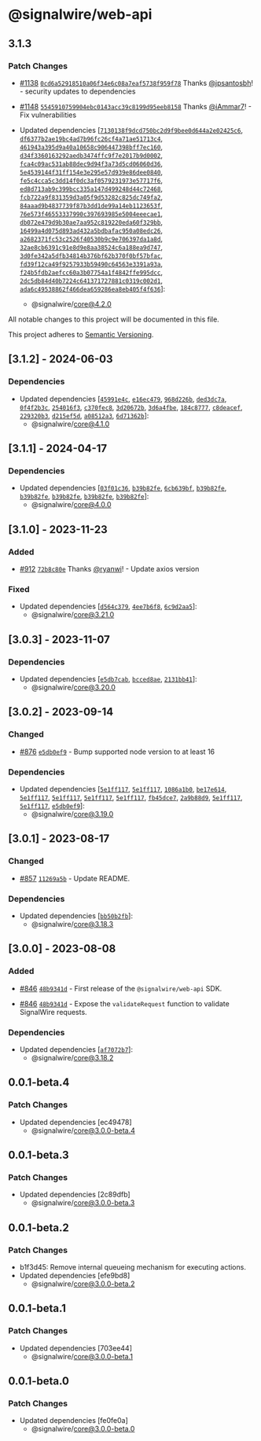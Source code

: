# @signalwire/web-api

## 3.1.3

### Patch Changes

- [#1138](https://github.com/signalwire/signalwire-js/pull/1138) [`0cd6a52918510a06f34e6c08a7eaf5738f959f78`](https://github.com/signalwire/signalwire-js/commit/0cd6a52918510a06f34e6c08a7eaf5738f959f78) Thanks [@jpsantosbh](https://github.com/jpsantosbh)! - security updates to dependencies

- [#1148](https://github.com/signalwire/signalwire-js/pull/1148) [`5545910759904ebc0143acc39c8199d95eeb8158`](https://github.com/signalwire/signalwire-js/commit/5545910759904ebc0143acc39c8199d95eeb8158) Thanks [@iAmmar7](https://github.com/iAmmar7)! - Fix vulnerabilities

- Updated dependencies [[`7130138f9dcd750bc2d9f9bee0d644a2e02425c6`](https://github.com/signalwire/signalwire-js/commit/7130138f9dcd750bc2d9f9bee0d644a2e02425c6), [`df6377b2ae19bc4ad7b96fc26cf4a71ae51713c4`](https://github.com/signalwire/signalwire-js/commit/df6377b2ae19bc4ad7b96fc26cf4a71ae51713c4), [`461943a395d9a40a10658c906447398bff7ec160`](https://github.com/signalwire/signalwire-js/commit/461943a395d9a40a10658c906447398bff7ec160), [`d34f3360163292aedb3474ffc9f7e2017b9d0002`](https://github.com/signalwire/signalwire-js/commit/d34f3360163292aedb3474ffc9f7e2017b9d0002), [`fca4c09ac531ab88dec9d94f3a73d5cd06060d36`](https://github.com/signalwire/signalwire-js/commit/fca4c09ac531ab88dec9d94f3a73d5cd06060d36), [`5e4539144f31ff154e3e295e57d939e86dee0840`](https://github.com/signalwire/signalwire-js/commit/5e4539144f31ff154e3e295e57d939e86dee0840), [`fe5c4cca5c3dd14f0dc3af0579231973e57717f6`](https://github.com/signalwire/signalwire-js/commit/fe5c4cca5c3dd14f0dc3af0579231973e57717f6), [`ed8d713ab9c399bcc335a147d499248d44c72468`](https://github.com/signalwire/signalwire-js/commit/ed8d713ab9c399bcc335a147d499248d44c72468), [`fcb722a9f831359d3a05f9d53282c825dc749fa2`](https://github.com/signalwire/signalwire-js/commit/fcb722a9f831359d3a05f9d53282c825dc749fa2), [`84aaad9b4837739f87b3dd1de99a14eb1123653f`](https://github.com/signalwire/signalwire-js/commit/84aaad9b4837739f87b3dd1de99a14eb1123653f), [`76e573f46553337990c397693985e5004eeecae1`](https://github.com/signalwire/signalwire-js/commit/76e573f46553337990c397693985e5004eeecae1), [`db072e479d9b30ae7aa952c819220eda60f329bb`](https://github.com/signalwire/signalwire-js/commit/db072e479d9b30ae7aa952c819220eda60f329bb), [`16499a4d075d893ad432a5bdbafac950a08edc26`](https://github.com/signalwire/signalwire-js/commit/16499a4d075d893ad432a5bdbafac950a08edc26), [`a2682371fc53c2526f40530b9c9e706397da1a8d`](https://github.com/signalwire/signalwire-js/commit/a2682371fc53c2526f40530b9c9e706397da1a8d), [`32ae8cb6391c91e8d9e8aa38524c6a188ea9d747`](https://github.com/signalwire/signalwire-js/commit/32ae8cb6391c91e8d9e8aa38524c6a188ea9d747), [`3d0fe342a5dfb34814b376bf62b370f0bf57bfac`](https://github.com/signalwire/signalwire-js/commit/3d0fe342a5dfb34814b376bf62b370f0bf57bfac), [`fd39f12ca49f9257933b59490c64563e3391a93a`](https://github.com/signalwire/signalwire-js/commit/fd39f12ca49f9257933b59490c64563e3391a93a), [`f24b5fdb2aefcc60a3b07754a1f4842ffe995dcc`](https://github.com/signalwire/signalwire-js/commit/f24b5fdb2aefcc60a3b07754a1f4842ffe995dcc), [`2dc5db84d40b7224c641371727881c0319c002d1`](https://github.com/signalwire/signalwire-js/commit/2dc5db84d40b7224c641371727881c0319c002d1), [`ada6c49538862f466dea659286ea8eb405f4f636`](https://github.com/signalwire/signalwire-js/commit/ada6c49538862f466dea659286ea8eb405f4f636)]:
  - @signalwire/core@4.2.0

All notable changes to this project will be documented in this file.

This project adheres to [Semantic Versioning](https://semver.org/spec/v2.0.0.html).

## [3.1.2] - 2024-06-03

### Dependencies

- Updated dependencies [[`45991e4c`](https://github.com/signalwire/signalwire-js/commit/45991e4c23065028b8e55af3c61faaf7661a8baf), [`e16ec479`](https://github.com/signalwire/signalwire-js/commit/e16ec479be85b40f989aba2e3bae932fd9eb59d9), [`968d226b`](https://github.com/signalwire/signalwire-js/commit/968d226ba2791f44dea4bd1b0d173aefaf103bda), [`ded3dc7a`](https://github.com/signalwire/signalwire-js/commit/ded3dc7a71977460d19fc623c3f2745f5365fb7b), [`0f4f2b3c`](https://github.com/signalwire/signalwire-js/commit/0f4f2b3cbf788a259baf5543fe82bbfc8b2540b7), [`254016f3`](https://github.com/signalwire/signalwire-js/commit/254016f396ce89cda82585b6ef9bb3f0e5b9135c), [`c370fec8`](https://github.com/signalwire/signalwire-js/commit/c370fec84e86701d8baf8910aebf1e959dcedc85), [`3d20672b`](https://github.com/signalwire/signalwire-js/commit/3d20672bbf2247b35e7d3ee8524a904fae1e6b2a), [`3d6a4fbe`](https://github.com/signalwire/signalwire-js/commit/3d6a4fbe4364a5795233d2aac87ba309d9d34bdd), [`184c8777`](https://github.com/signalwire/signalwire-js/commit/184c8777d1891985ab6bccbf417938e0dae5041f), [`c8deacef`](https://github.com/signalwire/signalwire-js/commit/c8deacef19176b7f744b61b9fe454556f0eccd52), [`229320b3`](https://github.com/signalwire/signalwire-js/commit/229320b3a105690bcb5c7271bc516d6269a1ca76), [`d215ef5d`](https://github.com/signalwire/signalwire-js/commit/d215ef5d1501f5f3df4e5d3837ac740f42649c2e), [`a08512a3`](https://github.com/signalwire/signalwire-js/commit/a08512a3a4f3a6fd1d0faf643f3c481ca668abc4), [`6d71362b`](https://github.com/signalwire/signalwire-js/commit/6d71362b589439fe3b4f234f4ff98871f8d98a20)]:
  - @signalwire/core@4.1.0

## [3.1.1] - 2024-04-17

### Dependencies

- Updated dependencies [[`03f01c36`](https://github.com/signalwire/signalwire-js/commit/03f01c36b3f1244e4eed4188610e67955c7ba9ce), [`b39b82fe`](https://github.com/signalwire/signalwire-js/commit/b39b82feed94950ef21883ba9dfe8c8f25220b99), [`6cb639bf`](https://github.com/signalwire/signalwire-js/commit/6cb639bf6dcbacefd71615ec99c4911cbbd120c4), [`b39b82fe`](https://github.com/signalwire/signalwire-js/commit/b39b82feed94950ef21883ba9dfe8c8f25220b99), [`b39b82fe`](https://github.com/signalwire/signalwire-js/commit/b39b82feed94950ef21883ba9dfe8c8f25220b99), [`b39b82fe`](https://github.com/signalwire/signalwire-js/commit/b39b82feed94950ef21883ba9dfe8c8f25220b99), [`b39b82fe`](https://github.com/signalwire/signalwire-js/commit/b39b82feed94950ef21883ba9dfe8c8f25220b99), [`b39b82fe`](https://github.com/signalwire/signalwire-js/commit/b39b82feed94950ef21883ba9dfe8c8f25220b99)]:
  - @signalwire/core@4.0.0

## [3.1.0] - 2023-11-23

### Added

- [#912](https://github.com/signalwire/signalwire-js/pull/912) [`72b8c80e`](https://github.com/signalwire/signalwire-js/commit/72b8c80ed3b4b12d7663eb484f8ef3d08b6ed96f) Thanks [@ryanwi](https://github.com/ryanwi)! - Update axios version

### Fixed

- Updated dependencies [[`d564c379`](https://github.com/signalwire/signalwire-js/commit/d564c379e10d23c21abb56b3e740aff70fc451b9), [`4ee7b6f8`](https://github.com/signalwire/signalwire-js/commit/4ee7b6f852e650c1828decda2429ebec79576085), [`6c9d2aa5`](https://github.com/signalwire/signalwire-js/commit/6c9d2aa5f5c8d7b07d955a2c6e2ab647a62bd702)]:
  - @signalwire/core@3.21.0

## [3.0.3] - 2023-11-07

### Dependencies

- Updated dependencies [[`e5db7cab`](https://github.com/signalwire/signalwire-js/commit/e5db7cabc2e532a19fad45753e47f7d612d6e248), [`bcced8ae`](https://github.com/signalwire/signalwire-js/commit/bcced8ae774de5483331c4d3146299d5ffffd7e7), [`2131bb41`](https://github.com/signalwire/signalwire-js/commit/2131bb418afeb75081fb2bfaee3b00a24df4614f)]:
  - @signalwire/core@3.20.0

## [3.0.2] - 2023-09-14

### Changed

- [#876](https://github.com/signalwire/signalwire-js/pull/876) [`e5db0ef9`](https://github.com/signalwire/signalwire-js/commit/e5db0ef95325d3578b8729c15e8bfca5b7a4cb3a) - Bump supported node version to at least 16

### Dependencies

- Updated dependencies [[`5e1ff117`](https://github.com/signalwire/signalwire-js/commit/5e1ff117cf84c6058b08863b578be885b7fb37ea), [`5e1ff117`](https://github.com/signalwire/signalwire-js/commit/5e1ff117cf84c6058b08863b578be885b7fb37ea), [`1086a1b0`](https://github.com/signalwire/signalwire-js/commit/1086a1b0dae256bb44858f16c24494aba8cdfc3e), [`be17e614`](https://github.com/signalwire/signalwire-js/commit/be17e614edd560a8578daf380dff1205e0032db3), [`5e1ff117`](https://github.com/signalwire/signalwire-js/commit/5e1ff117cf84c6058b08863b578be885b7fb37ea), [`5e1ff117`](https://github.com/signalwire/signalwire-js/commit/5e1ff117cf84c6058b08863b578be885b7fb37ea), [`5e1ff117`](https://github.com/signalwire/signalwire-js/commit/5e1ff117cf84c6058b08863b578be885b7fb37ea), [`5e1ff117`](https://github.com/signalwire/signalwire-js/commit/5e1ff117cf84c6058b08863b578be885b7fb37ea), [`fb45dce7`](https://github.com/signalwire/signalwire-js/commit/fb45dce7f57a99533df445b4e1cda9587a1f3eb4), [`2a9b88d9`](https://github.com/signalwire/signalwire-js/commit/2a9b88d92c61fbf9e317234e860c34081c49c235), [`5e1ff117`](https://github.com/signalwire/signalwire-js/commit/5e1ff117cf84c6058b08863b578be885b7fb37ea), [`5e1ff117`](https://github.com/signalwire/signalwire-js/commit/5e1ff117cf84c6058b08863b578be885b7fb37ea), [`e5db0ef9`](https://github.com/signalwire/signalwire-js/commit/e5db0ef95325d3578b8729c15e8bfca5b7a4cb3a)]:
  - @signalwire/core@3.19.0

## [3.0.1] - 2023-08-17

### Changed

- [#857](https://github.com/signalwire/signalwire-js/pull/857) [`11269a5b`](https://github.com/signalwire/signalwire-js/commit/11269a5b3c3e0b79b556fa9e64dcb532624a56b4) - Update README.

### Dependencies

- Updated dependencies [[`bb50b2fb`](https://github.com/signalwire/signalwire-js/commit/bb50b2fb31c6bb016e355b6884d2c2cb11260170)]:
  - @signalwire/core@3.18.3

## [3.0.0] - 2023-08-08

### Added

- [#846](https://github.com/signalwire/signalwire-js/pull/846) [`48b9341d`](https://github.com/signalwire/signalwire-js/commit/48b9341d11238f9842b854205a28d0f4dc3aee8d) - First release of the `@signalwire/web-api` SDK.

- [#846](https://github.com/signalwire/signalwire-js/pull/846) [`48b9341d`](https://github.com/signalwire/signalwire-js/commit/48b9341d11238f9842b854205a28d0f4dc3aee8d) - Expose the `validateRequest` function to validate SignalWire requests.

### Dependencies

- Updated dependencies [[`af7072b7`](https://github.com/signalwire/signalwire-js/commit/af7072b7415940b9ef00bb2d35b3ed6b6ba979a5)]:
  - @signalwire/core@3.18.2

## 0.0.1-beta.4

### Patch Changes

- Updated dependencies [ec49478]
  - @signalwire/core@3.0.0-beta.4

## 0.0.1-beta.3

### Patch Changes

- Updated dependencies [2c89dfb]
  - @signalwire/core@3.0.0-beta.3

## 0.0.1-beta.2

### Patch Changes

- b1f3d45: Remove internal queueing mechanism for executing actions.
- Updated dependencies [efe9bd8]
  - @signalwire/core@3.0.0-beta.2

## 0.0.1-beta.1

### Patch Changes

- Updated dependencies [703ee44]
  - @signalwire/core@3.0.0-beta.1

## 0.0.1-beta.0

### Patch Changes

- Updated dependencies [fe0fe0a]
  - @signalwire/core@3.0.0-beta.0
